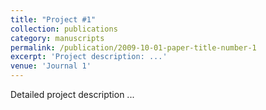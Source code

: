 ```yaml
---
title: "Project #1"
collection: publications
category: manuscripts
permalink: /publication/2009-10-01-paper-title-number-1
excerpt: 'Project description: ...'
venue: 'Journal 1'
---
```

Detailed project description ...
